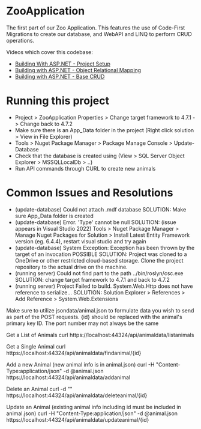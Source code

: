# ZooApplication

The first part of our Zoo Application. This features the use of Code-First Migrations to create our database, and WebAPI and LINQ to perform CRUD operations.

Videos which cover this codebase:
- [Building With ASP.NET - Project Setup](https://youtu.be/NSpYP1YW9p0)
- [Building with ASP.NET - Object Relational Mapping](https://youtu.be/V1emgCxxRtI)
- [Building with ASP.NET - Base CRUD](https://youtu.be/uEgWxIZmX48)

# Running this project 
- Project > ZooApplication Properties > Change target framework to 4.7.1 -> Change back to 4.7.2
- Make sure there is an App_Data folder in the project (Right click solution > View in File Explorer)
- Tools > Nuget Package Manager > Package Manage Console > Update-Database
- Check that the database is created using (View > SQL Server Object Explorer > MSSQLLocalDb > ..)
- Run API commands through CURL to create new animals

# Common Issues and Resolutions
- (update-database) Could not attach .mdf database SOLUTION: Make sure App_Data folder is created
- (update-database) Error. 'Type' cannot be null SOLUTION: (issue appears in Visual Studio 2022) Tools > Nuget Package Manager > Manage Nuget Packages for Solution > Install Latest Entity Framework version (eg. 6.4.4), restart visual studio and try again
- (update-database) System Exception: Exception has been thrown by the target of an invocation POSSIBLE SOLUTION: Project was cloned to a OneDrive or other restricted cloud-based storage. Clone the project repository to the actual drive on the machine.
- (running server) Could not find part to the path ../bin/roslyn/csc.exe SOLUTION: change target framework to 4.7.1 and back to 4.7.2
- (running server) Project Failed to build. System.Web.Http does not have reference to serialize... SOLUTION: Solution Explorer > References > Add Reference > System.Web.Extensions

Make sure to utilize jsondata/animal.json to formulate data you wish to send as part of the POST requests. {id} should be replaced with the animal's primary key ID. The port number may not always be the same

Get a List of Animals
curl https://localhost:44324/api/animaldata/listanimals

Get a Single Animal
curl https://localhost:44324/api/animaldata/findanimal/{id}

Add a new Animal (new animal info is in animal.json)
curl -H "Content-Type:application/json" -d @animal.json https://localhost:44324/api/animaldata/addanimal

Delete an Animal
curl -d "" https://localhost:44324/api/animaldata/deleteanimal/{id}

Update an Animal (existing animal info including id must be included in animal.json)
curl -H "Content-Type:application/json" -d @animal.json https://localhost:44324/api/animaldata/updateanimal/{id}
